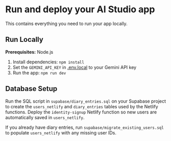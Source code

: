# Run and deploy your AI Studio app

This contains everything you need to run your app locally.

## Run Locally

**Prerequisites:**  Node.js


1. Install dependencies:
   `npm install`
2. Set the `GEMINI_API_KEY` in [.env.local](.env.local) to your Gemini API key
3. Run the app:
   `npm run dev`

## Database Setup

Run the SQL script in `supabase/diary_entries.sql` on your Supabase project to
create the `users_netlify` and `diary_entries` tables used by the Netlify
functions.  Deploy the `identity-signup` Netlify function so new users are
automatically saved in `users_netlify`.

If you already have diary entries, run `supabase/migrate_existing_users.sql` to
populate `users_netlify` with any missing user IDs.
